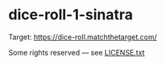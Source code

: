 # dice-roll-1-sinatra

Target: https://dice-roll.matchthetarget.com/

Some rights reserved — see [LICENSE.txt](LICENSE.txt)
